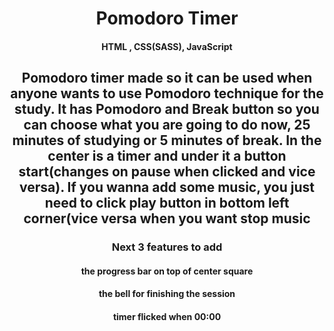 <h1 align="center">Pomodoro Timer</h1>

<h4 align="center">HTML , CSS(SASS), JavaScript</h4>

<h2 align="center">Pomodoro timer made so it can be used when anyone wants to use Pomodoro technique for the study. It has Pomodoro and Break button so you can choose what you are going to do now, 25 minutes of studying or 5 minutes of break. In the center is a timer and under it a button start(changes on pause when clicked and vice versa). If you wanna add some music, you just need to click play button in bottom left corner(vice versa when you want stop music</h2>

<h3 align="center">Next 3 features to add</h3>
<h4 align="center">the progress bar on top of center square</h4>
<h4 align="center">the bell for finishing the session</h4>
<h4 align="center">timer flicked when 00:00</h4>




